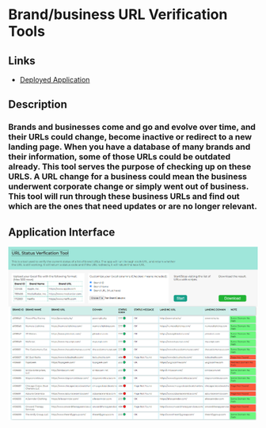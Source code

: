 # Brand/business URL Verification Tools

## Links

- [Deployed Application](https://url-verification-tool.herokuapp.com/)

## Description
### Brands and businesses come and go and evolve over time, and their URLs could change, become inactive or redirect to a new landing page. When you have a database of many brands and their information, some of those URLs could be outdated already. This tool serves the purpose of checking up on these URLS. A URL change for a business could mean the business underwent corporate change or simply went out of business. This tool will run through these business URLs and find out which are the ones that need updates or are no longer relevant.


## Application Interface

![](screenshots/screenshot-1.png)